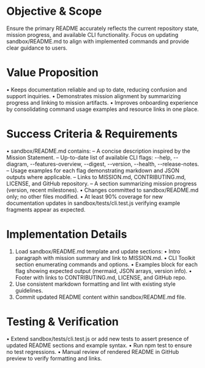 # Objective & Scope
Ensure the primary README accurately reflects the current repository state, mission progress, and available CLI functionality. Focus on updating sandbox/README.md to align with implemented commands and provide clear guidance to users.

# Value Proposition
• Keeps documentation reliable and up to date, reducing confusion and support inquiries.
• Demonstrates mission alignment by summarizing progress and linking to mission artifacts.
• Improves onboarding experience by consolidating command usage examples and resource links in one place.

# Success Criteria & Requirements
• sandbox/README.md contains:
  – A concise description inspired by the Mission Statement.
  – Up-to-date list of available CLI flags: --help, --diagram, --features-overview, --digest, --version, --health, --release-notes.
  – Usage examples for each flag demonstrating markdown and JSON outputs where applicable.
  – Links to MISSION.md, CONTRIBUTING.md, LICENSE, and GitHub repository.
  – A section summarizing mission progress (version, recent milestones).
• Changes committed to sandbox/README.md only; no other files modified.
• At least 90% coverage for new documentation updates in sandbox/tests/cli.test.js verifying example fragments appear as expected.

# Implementation Details
1. Load sandbox/README.md template and update sections:
   • Intro paragraph with mission summary and link to MISSION.md.
   • CLI Toolkit section enumerating commands and options.
   • Examples block for each flag showing expected output (mermaid, JSON arrays, version info).
   • Footer with links to CONTRIBUTING.md, LICENSE, and GitHub repo.
2. Use consistent markdown formatting and lint with existing style guidelines.
3. Commit updated README content within sandbox/README.md file.

# Testing & Verification
• Extend sandbox/tests/cli.test.js or add new tests to assert presence of updated README sections and example syntax.
• Run npm test to ensure no test regressions.
• Manual review of rendered README in GitHub preview to verify formatting and links.